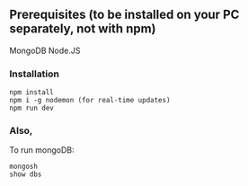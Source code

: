 ## Prerequisites (to be installed on your PC separately, not with npm)
MongoDB 
Node.JS

### Installation
```
npm install
npm i -g nodemon (for real-time updates)
npm run dev
```
### Also,
To run mongoDB:
```
mongosh
show dbs
```


